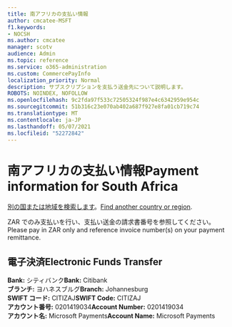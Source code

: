 ```yaml
---
title: 南アフリカの支払い情報
author: cmcatee-MSFT
f1.keywords:
- NOCSH
ms.author: cmcatee
manager: scotv
audience: Admin
ms.topic: reference
ms.service: o365-administration
ms.custom: CommercePayInfo
localization_priority: Normal
description: サブスクリプションを支払う送金先について説明します。
ROBOTS: NOINDEX, NOFOLLOW
ms.openlocfilehash: 9c2fda97f533c72505324f987e4c6342959e954c
ms.sourcegitcommit: 51b316c23e070ab402a687f927e8fa01cb719c74
ms.translationtype: MT
ms.contentlocale: ja-JP
ms.lasthandoff: 05/07/2021
ms.locfileid: "52272842"
---
```

# <a name="payment-information-for-south-africa"></a><span data-ttu-id="324f8-103">南アフリカの支払い情報</span><span class="sxs-lookup"><span data-stu-id="324f8-103">Payment information for South Africa</span></span>

<span data-ttu-id="324f8-104">[別の国または地域を検索します](../billing-and-payments/pay-for-your-subscription.md)。</span><span class="sxs-lookup"><span data-stu-id="324f8-104">[Find another country or region](../billing-and-payments/pay-for-your-subscription.md).</span></span>

<span data-ttu-id="324f8-105">ZAR でのみ支払いを行い、支払い送金の請求書番号を参照してください。</span><span class="sxs-lookup"><span data-stu-id="324f8-105">Please pay in ZAR only and reference invoice number(s) on your payment remittance.</span></span>

## <a name="electronic-funds-transfer"></a><span data-ttu-id="324f8-106">電子決済</span><span class="sxs-lookup"><span data-stu-id="324f8-106">Electronic Funds Transfer</span></span>

<span data-ttu-id="324f8-107">**Bank:** シティバンク</span><span class="sxs-lookup"><span data-stu-id="324f8-107">**Bank:** Citibank</span></span>  
<span data-ttu-id="324f8-108">**ブランチ:** ヨハネスブルグ</span><span class="sxs-lookup"><span data-stu-id="324f8-108">**Branch:** Johannesburg</span></span>  
<span data-ttu-id="324f8-109">**SWIFT コード:** CITIZAJ</span><span class="sxs-lookup"><span data-stu-id="324f8-109">**SWIFT Code:** CITIZAJ</span></span>  
<span data-ttu-id="324f8-110">**アカウント番号:** 0201419034</span><span class="sxs-lookup"><span data-stu-id="324f8-110">**Account Number:** 0201419034</span></span>  
<span data-ttu-id="324f8-111">**アカウント名:** Microsoft Payments</span><span class="sxs-lookup"><span data-stu-id="324f8-111">**Account Name:** Microsoft Payments</span></span>  